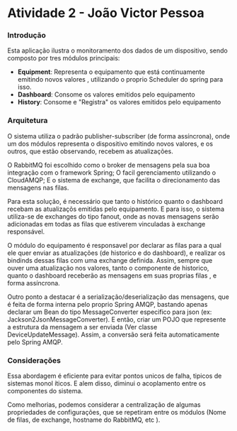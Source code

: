 # Atividade 2 - João Victor Pessoa  

### Introdução
Esta aplicação ilustra o monitoramento dos dados de um dispositivo, sendo composto por tres módulos
 principais:

* **Equipment**: Representa o equipamento que está continuamente emitindo novos valores
, utilizando o proprio Scheduler do spring para isso.
* **Dashboard**: Consome os valores emitidos pelo equipamento
* **History**: Consome e "Registra" os valores emitidos pelo equipamento

### Arquitetura

O sistema utiliza o padrão publisher-subscriber (de forma assíncrona), onde um
dos módulos representa o dispositivo emitindo novos valores, e os outros, que estão observando,
recebem as atualizações.

O RabbitMQ foi escolhido como o broker de mensagens pela sua boa integração com o framework
Spring; O facil gerenciamento utilizando o CloudAMQP; E o sistema de exchange, que facilita
o  direcionamento das mensagens nas filas.

Para esta solução, é necessário que tanto o histórico quanto o dashboard recebam as
atualizaçõs emitidas pelo equipamento. E para isso, o sistema utiliza-se de exchanges do tipo fanout, onde
as novas mensagens serão adicionadas em todas as filas que estiverem vinculadas à exchange
responsável. 

O módulo do equipamento é responsavel por declarar as filas para a qual ele quer enviar as
 atualizações (de historico e do dashboard), e realizar os bindinds dessas filas com uma
 exchange definida. Assim, sempre que ouver uma atualização nos valores, tanto o componente de
  historico, quanto o dashboard receberão as mensagens em suas proprias filas , e forma assíncrona.
  
Outro ponto a destacar é a serialização/deserialização das mensagens, que é feita de forma
interna pelo proprio Spring AMQP, bastando apenas declarar um Bean do tipo MessageConverter
 especifico
para json (ex: Jackson2JsonMessageConverter). E então, criar um POJO que represente a estrutura
 da mensagem a ser enviada (Ver classe DeviceUpdateMessage). Assim, a conversão será feita
 automaticamente pelo Spring AMQP.

### Considerações
Essa abordagem é eficiente para evitar pontos unicos de falha, tipicos de sistemas monol
íticos. E alem disso, diminui o acoplamento entre os componentes do sistema. 

Como melhorias, podemos considerar a centralização de algumas propriedades de configurações, que
 se repetiram entre os módulos (Nome de filas, de exchange, hostname do RabbitMQ, etc ).

